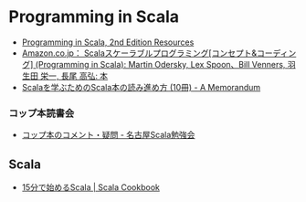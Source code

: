 Programming in Scala
====================

- [Programming in Scala, 2nd Edition Resources](http://booksites.artima.com/programming_in_scala_2ed)
- [Amazon.co.jp： Scalaスケーラブルプログラミング[コンセプト&コーディング] (Programming in Scala): Martin Odersky, Lex Spoon、Bill Venners, 羽生田 栄一, 長尾 高弘: 本](http://www.amazon.co.jp/Scala%E3%82%B9%E3%82%B1%E3%83%BC%E3%83%A9%E3%83%96%E3%83%AB%E3%83%97%E3%83%AD%E3%82%B0%E3%83%A9%E3%83%9F%E3%83%B3%E3%82%B0-%E3%82%B3%E3%83%B3%E3%82%BB%E3%83%97%E3%83%88-%E3%82%B3%E3%83%BC%E3%83%87%E3%82%A3%E3%83%B3%E3%82%B0-Programming-Scala/dp/4844327453)
- [Scalaを学ぶためのScala本の読み進め方 (10冊) - A Memorandum](http://etc9.hatenablog.com/entry/20110620/1308585963)

### コップ本読書会
- [コップ本のコメント・疑問 - 名古屋Scala勉強会](https://sites.google.com/site/nagoyascalas/home/koppu-hon-no-komento---gimon-1)


Scala
-----
- [15分で始めるScala | Scala Cookbook](http://xerial.org/scala-cookbook/recipes/2012/11/29/scala-in-15-minutes/)
